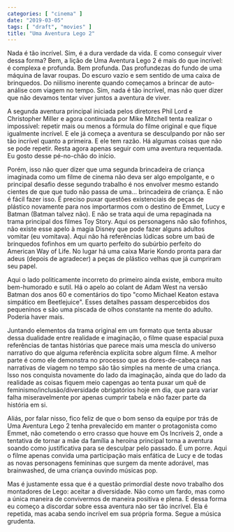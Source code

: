 ```yaml
---
categories: [ "cinema" ]
date: "2019-03-05"
tags: [ "draft", "movies" ]
title: "Uma Aventura Lego 2"
---
```

Nada é tão incrível. Sim, é a dura verdade da vida. E como conseguir
viver dessa forma? Bem, a lição de Uma Aventura Lego 2 é mais do que
incrível: é complexa e profunda. Bem profunda. Das profundezas do fundo
de uma máquina de lavar roupas. Do escuro vazio e sem sentido de uma
caixa de brinquedos. Do niilismo inerente quando começamos a brincar
de auto-análise com viagem no tempo. Sim, nada é tão incrível, mas
não quer dizer que não devamos tentar viver juntos a aventura de viver.

A segunda aventura principal iniciada pelos diretores Phil Lord e
Christopher Miller e agora continuada por Mike Mitchell tenta realizar
o impossível: repetir mais ou menos a fórmula do filme original e que
fique igualmente incrível. E ele já começa a aventura se desculpando
por não ser tão incrível quanto a primeira. E ele tem razão. Há
algumas coisas que não se pode repetir. Resta agora apenas seguir com
uma aventura requentada. Eu gosto desse pé-no-chão do início.

Porém, isso não quer dizer que uma segunda brincadeira de criança
imaginada como um filme de cinema não deva ser algo empolgante, e o
principal desafio desse segundo trabalho é nos envolver mesmo estando
cientes de que que tudo não passa de uma... brincadeira de criança. E
não é fácil fazer isso. É preciso puxar questões existenciais de
peças de plástico novamente para nos importarmos com o destino de
Emmet, Lucy e Batman (Batman talvez não). E não se trata aqui de uma
repaginada na trama principal dos filmes Toy Story. Aqui os personagens
não são fofinhos, não existe esse apelo à magia Disney que pode
fazer alguns adultos vomitar (eu vomitava). Aqui não há referências
lúdicas sobre um baú de brinquedos fofinhos em um quarto perfeito do
subúrbio perfeito do American Way of Life. No lugar há uma caixa Marie
Kondo pronta para dar adeus (depois de agradecer) a peças de plástico
velhas que já cumpriram seu papel.

Aqui o lado politicamente incorreto do primeiro ainda existe, embora muito
bem-humorado e sutil. Há o apelo ao colant de Adam West na versão Batman
dos anos 60 e comentários do tipo "como Michael Keaton estava simpático
em Beetlejuice". Esses detalhes passam despercebidos dos pequeninos e são
uma piscada de olhos constante na mente do adulto. Poderia haver mais.

Juntando elementos da trama original em um formato que tenta abusar dessa
dualidade entre realidade e imaginação, o filme quase espacial puxa
referências de tantas histórias que parece mais uma mescla do universo
narrativo do que alguma referência explícita sobre algum filme. A
melhor parte é como ele demonstra no processo que as dores-de-cabeça
nas narrativas de viagem no tempo são tão simples na mente de uma
criança. Isso nos conquista novamente do lado da imaginação, ainda
que do lado da realidade as coisas fiquem meio capengas ao tenta puxar
um quê de feminismo/inclusão/diversidade obrigatórios hoje em dia,
que para variar falha miseravelmente por apenas cumprir tabela e não
fazer parte da história em si.

Aliás, por falar nisso, fico feliz de que o bom senso da equipe por
trás de Uma Aventura Lego 2 tenha prevalecido em manter o protagonista
como Emmet, não cometendo o erro crasso que houve em Os Incríveis 2,
onde a tentativa de tornar a mãe da família a heroína principal torna
a aventura soando como justificativa para se desculpar pelo passado. É
um porre. Aqui o filme apenas convida uma participação mais enfática
de Lucy e de todas as novas personagens femininas que surgem da mente
adorável, mas brainwashed, de uma criança ouvindo músicas pop.

Mas é justamente essa que é a questão primordial deste novo trabalho
dos montadores de Lego: aceitar a diversidade. Não como um fardo, mas
como a única maneira de convivermos de maneira positiva e plena. E
dessa forma eu começo a discordar sobre essa aventura não ser tão
incrível. Ela é repetida, mas acaba sendo incrível em sua própria
forma. Segue a música grudenta.

